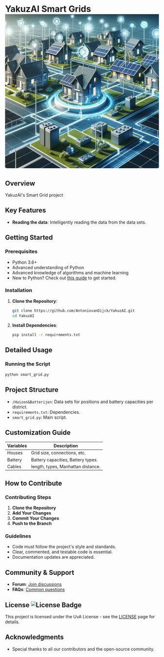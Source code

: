 
# YakuzAI Smart Grids![YakuzAI Logo](smart_grids1.png)


## Overview

YakuzAI's Smart Grid project

## Key Features

- **Reading the data**: Intelligently reading the data from the data sets.

## Getting Started

### Prerequisites

- Python 3.6+
- Advanced understanding of Python
- Advanced knowledge of algorithms and machine learning
- New to Python? Check out [this guide](https://www.proglab.nl) to get started.

### Installation

1. **Clone the Repository**:
   ```bash
   git clone https://github.com/AntoniovanDijck/YakuzAI.git
   cd YakuzAI
   ```

2. **Install Dependencies**:
   ```bash
   pip install -r requirements.txt
   ```

## Detailed Usage

### Running the Script

```bash
python smart_grid.py
```

## Project Structure 

- `/Huizen&Batterijen`: Data sets for positions and battery capacities per district.
- `requirements.txt`: Dependencies.
- `smart_grid.py`: Main script.

## Customization Guide

| Variables              | Description                              |
| ---------------------- | ---------------------------------------- |
| Houses                 | Grid size, connections, etc.             | 
| Battery                | Battery capacities, Battery types.       | 
| Cables                 | length, types, Manhattan distance.       | 

## How to Contribute

### Contributing Steps

1. **Clone the Repository**
2. **Add Your Changes**
3. **Commit Your Changes**
4. **Push to the Branch**

### Guidelines

- Code must follow the project's style and standards.
- Clear, commented, and testable code is essential.
- Documentation updates are appreciated.

## Community & Support

- **Forum**: [Join discussions](https://student.uva.nl)
- **FAQs**: [Common questions](https://www.uva.nl/onderwijs/bachelor/inschrijven/doe-mee-aan-uva-matching/veelgestelde-vragen/veelgestelde-vragen.html)

## License ![License Badge](https://img.shields.io/badge/License-Hippocratic_3.0-lightgrey.svg)

This project is licensed under the UvA License - see the [LICENSE](https://uba.uva.nl/en/support/open-data/licences/licences.html) page for details.

## Acknowledgments

- Special thanks to all our contributors and the open-source community. 
